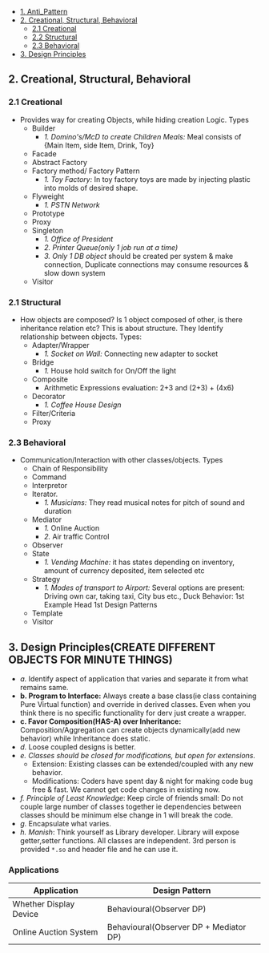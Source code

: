 - [1. Anti_Pattern](#Anti_Pattern)
- [2. Creational, Structural, Behavioral](#comp)
  - [2.1 Creational](#cre)
  - [2.2 Structural](#str)
  - [2.3 Behavioral](#beh)
- [3. Design Principles](#dp)

<a name=comp></a>
## 2. Creational, Structural, Behavioral

<a name=cre></a>
### 2.1 Creational
- Provides way for creating Objects, while hiding creation Logic. Types
  - Builder
    - _1. Domino's/McD to create Children Meals:_ Meal consists of {Main Item, side Item, Drink, Toy}
  - Facade
  - Abstract Factory
  - Factory method/ Factory Pattern
    - _1. Toy Factory:_ In toy factory toys are made by injecting plastic into molds of desired shape.
  - Flyweight
    - _1. PSTN Network_
  - Prototype
  - Proxy
  - Singleton
    - _1. Office of President_
    - _2. Printer Queue(only 1 job run at a time)_
    - _3. Only 1 DB object_ should be created per system & make connection, Duplicate connections may consume resources & slow down system
  - Visitor

<a name=str></a>
### 2.1 Structural
- How objects are composed? Is 1 object composed of other, is there inheritance relation etc? This is about structure. They Identify relationship between objects. Types:
  - Adapter/Wrapper
    - _1. Socket on Wall:_ Connecting new adapter to socket
  - Bridge
    - _1._ House hold switch for On/Off the light
  - Composite
    - Arithmetic Expressions evaluation: 2+3 and (2+3) + (4x6)
  - Decorator
    - _1. Coffee House Design_
  - Filter/Criteria
  - Proxy

<a name=beh></a>
### 2.3 Behavioral
- Communication/Interaction with other classes/objects. Types
  - Chain of Responsibility
  - Command
  - Interpretor
  - Iterator.
    - _1. Musicians:_ They read musical notes for pitch of sound and duration
  - Mediator
    - _1._ Online Auction
    - _2._ Air traffic Control
  - Observer
  - State
    - _1. Vending Machine:_ it has states depending on inventory, amount of currency deposited, item selected etc
  - Strategy
    - _1. Modes of transport to Airport:_ Several options are present: Driving own car, taking taxi, City bus etc., Duck Behavior: 1st Example Head 1st Design Patterns
  - Template
  - Visitor

<a name=dp></a>
## 3. Design Principles(CREATE DIFFERENT OBJECTS FOR MINUTE THINGS)
- _a._ Identify aspect of application that varies and separate it from what remains same.
- **b. Program to Interface:** Always create a base class(ie class containing Pure Virtual function) and override in derived classes. Even when you think there is no specific functionality for derv just create a wrapper.
- **c. Favor Composition(HAS-A) over Inheritance:** Composition/Aggregation can create objects dynamically(add new behavior) while Inheritance does static.
- _d._ Loose coupled designs is better.
- _e. Classes should be closed for modifications, but open for extensions._
  - Extension: Existing classes can be extended/coupled with any new behavior.
  - Modifications: Coders have spent day & night for making code bug free & fast. We cannot get code changes in existing now.
- _f. Principle of Least Knowledge_: Keep circle of friends small: Do not couple large number of classes together ie dependencies between classes should be minimum else change in 1 will break the code.
- _g._ Encapsulate what varies.
- _h. Manish_: Think yourself as Library developer. Library will expose getter,setter functions. All classes are independent. 3rd person is provided `*.so` and header file and he can use it.

### Applications
|Application|Design Pattern|
|---|---|
|Whether Display Device|Behavioural(Observer DP)|
|Online Auction System|Behavioural(Observer DP + Mediator DP)|
